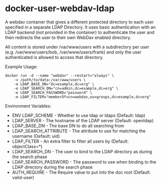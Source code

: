 # docker-user-webdav-ldap
A webdav container that gives a different protected directory to each user specified in a separate LDAP Directory. It uses basic authentication with an LDAP backend (not provided in the container) to authenticate the user and then redirects the user to their own WebDav enabled directory.

All content is stored under /var/www/users with a subdirectory per user (e.g. /var/www/users/bob, /var/www/users/frank) and only the user authenticated is allowed to access that directory.

Example Usage:

    docker run -d --name "webdav" --restart="always" \
        -v /path/to/data:/var/www/users \
        -e LDAP_BASE_DN="dc=example,dc=org" \
        -e LDAP_SEARCH_DN="cn=admin,dc=example,dc=org" \
        -e LDAP_SEARCH_PASSWORD="password" \
        -e LDAP_FILTER="memberOf=cn=webdav,ou=groups,dc=example,dc=org"
        
Environment Variables:
  - ENV LDAP_SCHEME - Whether to use ldap or ldaps (Default: ldap)
  - LDAP_SERVER - The hostname of the LDAP server (Default: openldap)
  - LDAP_BASE_DN - The base DN to do all searching from
  - LDAP_SEARCH_ATTRIBUTE - The attribute to use for matching the username (Default: uid)
  - LDAP_FILTER - An extra filter to filter all users by (Default: objectClass=*)
  - LDAP_SEARCH_DN - The user to bind to the LDAP directory as during the search phase
  - LDAP_SEARCH_PASSWORD - The password to use when binding to the LDAP directory during the search phase
  - AUTH_REQUIRE - The Require value to put into the doc root (Default: valid-user)
